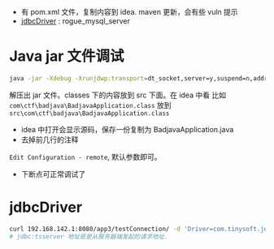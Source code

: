 - 有 pom.xml 文件，复制内容到 idea. maven 更新，会有些 vuln 提示
- [jdbcDriver](#jdbcdriver) : rogue_mysql_server 

# Java jar 文件调试

```sh
java -jar -Xdebug -Xrunjdwp:transport=dt_socket,server=y,suspend=n,address=5005 <jarfile>
```

解压出 jar 文件。classes 下的内容放到 src 下面。在 idea 中看 比如 `com\ctf\badjava\BadjavaApplication.class` 放到 `src\com\ctf\badjava\BadjavaApplication.class`

- idea 中打开会显示源码，保存一份复制为 BadjavaApplication.java
- 去掉前几行的注释

`Edit Configuration - remote`, 默认参数即可。

- 下断点可正常调试了


# jdbcDriver
```sh
curl 192.168.142.1:8080/app3/testConnection/ -d 'Driver=com.tinysoft.jdbc.bridge.client.ClientDriver&url=jdbc:tsserver://127.0.0.1:3306/test'
# jdbc:tsserver 地址是是从服务器端发起的请求地址.
```
